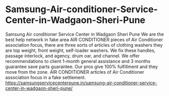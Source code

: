 # Samsung-Air-conditioner-Service-Center-in-Wadgaon-Sheri-Pune
Samsung Air conditioner Service Center in Wadgaon Sheri Pune We are the best help network in fake area AIR CONDITIONER pieces of Air Conditioner association focus, there are three sorts of articles of clothing washers they are top weight, front weight, self-loader washers. We fix these handles, passage interlock, and agency, drum oar, and channel. We offer recommendations to client 1-month general assistance and 3 months guarantee save parts guarantee. Our pros give 100% fulfillment and they move from the zone. AIR CONDITIONER articles of Air Conditioner association focus in a fake settlement.  https://samsungservicecenterpune.in/samsung-air-conditioner-service-center-in-wadgaon-sheri-pune/
